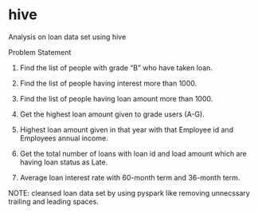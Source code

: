 # hive
Analysis on loan data set using hive

Problem Statement

1. Find the list of people with grade “B” who have taken loan.

2. Find the list of people having interest more than 1000.

3. Find the list of people having loan amount more than 1000.

4. Get the highest loan amount given to grade users (A-G).

5. Highest loan amount given in that year with that Employee id and Employees annual income.

6. Get the total number of loans with loan id and load amount which are having loan status as Late.

7. Average loan interest rate with 60-month term and 36-month term.


NOTE: cleansed loan data set by using pyspark like removing unnecssary trailing and leading spaces.
